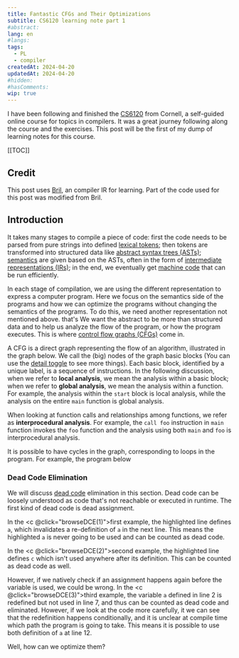 ```yaml
---
title: Fantastic CFGs and Their Optimizations
subtitle: CS6120 learning note part 1
#abstract: 
lang: en
#langs: 
tags:
  - PL
  - compiler
createdAt: 2024-04-20
updatedAt: 2024-04-20
#hidden: 
#hasComments:
wip: true
---
```


I have been following and finished
the [CS6120](https://www.cs.cornell.edu/courses/cs6120/2023fa/) from Cornell, a
self-guided online course for topics in compilers. It was a great journey
following along the course and the exercises. This post will be the first of my
dump of learning notes for this course.
<!-- more -->

[[TOC]]

## Credit

This post uses [Bril](https://capra.cs.cornell.edu/bril/intro.html),
an compiler IR for learning. Part of the code used for this post was modified
from Bril.

## Introduction

It takes many stages to compile a piece of code: first the code needs to be
parsed from pure strings into defined
[lexical tokens](https://www.wikiwand.com/en/Lexical_token); then tokens are
transformed into structured data like
[abstract syntax trees (ASTs)](https://www.wikiwand.com/en/Abstract_syntax_tree);
[semantics](https://www.wikiwand.com/en/Semantics_(computer_science)) are given
based on the ASTs, often in the form of
[intermediate representations (IRs)](https://www.wikiwand.com/en/Intermediate_representation);
in the end, we eventually get
[machine code](https://www.wikiwand.com/en/Machine_code) that can be run
efficiently.

In each stage of compilation, we are using the different representation to
express a computer program. Here we focus on the semantics side of the programs
and how we can optimize the programs without changing the semantics of the
programs. To do this, we need another representation not mentioned above. that's
We want the abstract to be more than structured data and to help us analyze the
flow of the program, or how the program executes. This is where
[control flow graphs (CFGs)](https://www.wikiwand.com/en/Control-flow_graph)
come in.

A CFG is a direct graph representing the flow of an algorithm, illustrated in
the graph below. We call the (big) nodes of the graph basic blocks (You can use
the [detail toggle](#branching-instr) to see more things). Each basic block,
identified by a unique label, is a sequence of instructions. In the following
discussion, when we refer to **local analysis**, we mean the analysis within a
basic block; when we refer to **global analysis**, we mean the analysis within a
function. For example, the analysis within the `start` block is local analysis,
while the analysis on the entire `main` function is global analysis.

When looking at function calls and relationships among functions, we refer as
**interprocedural analysis**. For example, the `call foo` instruction in `main`
function invokes the `foo` function and the analysis using both `main` and `foo`
is interprocedural analysis.

<script setup lang="ts">
import DCERedef from './components/programs/local/DCERedef.vue';
import DCEUnused from './components/programs/local/DCEUnused.vue';
import DCENative from './components/programs/local/DCENative.vue';

import BranchingInstr from "./components/programs/general/BranchingInstr.vue"; 
import SimpleProgram from "./components/programs/general/SimpleProgram.vue";
import C from "./components/c.vue";

import {ref} from 'vue'; 

const dce = ref<HTMLElement | null>(null);
const cycleMapping = {
    'dce': dce
};

const cycleCompMapping = {
    'dce': [DCERedef, DCEUnused, DCENative]
};

function browseCycle(cycle, count) {
    const cycleComp = cycleMapping[cycle].value;
    cycleComp.display(count - 1);
}

function browseDCE(count) {
    browseCycle('dce', count)
}
</script>

<BranchingInstr id="branching-instr" />

It is possible to have cycles in the graph, corresponding to loops in the
program. For example, the program below

<SimpleProgram />

### Dead Code Elimination

We will discuss [dead code](https://www.wikiwand.com/en/Dead_code) elimination
in this section. Dead code can be loosely understood as code that's not
reachable or executed in runtime. The first kind of dead code is dead
assignment.

In the <c @click="browseDCE(1)">first</c> example, the
highlighted line defines `a`, which invalidates a re-definition of `a` in the
next line. This means the highlighted `a` is never going to be used and can be
counted as dead code.

In the <c @click="browseDCE(2)">second</c> example, the highlighted
line defines `c` which isn't used anywhere after its definition. This can be
counted as dead code as well.

However, if we natively check if an assignment happens again before the variable
is used, we could be wrong. In the <c @click="browseDCE(3)">third</c> example,
the variable `a` defined in line 2 is redefined but not used in line 7, and thus
can be counted as dead code and eliminated. However, if we look at the code more
carefully, it we can see that the redefinition happens conditionally, and it is
unclear at compile time which path the program is going to take. This means it
is possible to use both definition of `a` at line 12.

<ProgCycle :progs="cycleCompMapping['dce']" ref="dce"/>

Well, how can we optimize them?
